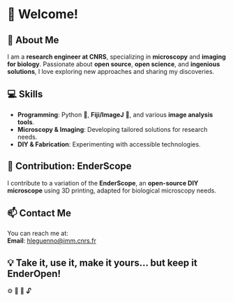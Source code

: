 # 👋 **Welcome!**

## 🔬 **About Me**
I am a **research engineer at CNRS**, specializing in **microscopy** and **imaging for biology**. Passionate about **open source**, **open science**, and **ingenious solutions**, I love exploring new approaches and sharing my discoveries.

## 💻 **Skills**
- **Programming**: Python 🐍, **Fiji/ImageJ** 🔬, and various **image analysis tools**.
- **Microscopy & Imaging**: Developing tailored solutions for research needs.
- **DIY & Fabrication**: Experimenting with accessible technologies.

## 🚀 **Contribution: EnderScope**
I contribute to a variation of the **EnderScope**, an **open-source DIY microscope** using 3D printing, adapted for biological microscopy needs.

## 📫 **Contact Me**
You can reach me at:  
**Email**: [hleguenno@imm.cnrs.fr](mailto:hleguenno@imm.cnrs.fr)

## 💡 **Take it, use it, make it yours… but keep it EnderOpen!**
⚙️ 🔄 🌱 🔓
